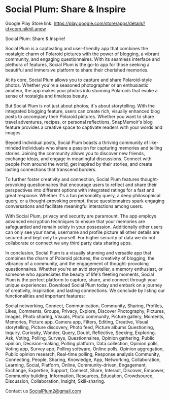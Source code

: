 # Social Plum: Share & Inspire

Google Play Store link: https://play.google.com/store/apps/details?id=com.nikhil.anew

Social Plum: Share & Inspire!

Social Plum is a captivating and user-friendly app that combines the nostalgic charm of Polaroid pictures with the power of blogging, a vibrant community, and engaging questionnaires. With its seamless interface and plethora of features, Social Plum is the go-to app for those seeking a beautiful and immersive platform to share their cherished memories.

At its core, Social Plum allows you to capture and share Polaroid-style photos. Whether you're a seasoned photographer or an enthusiastic amateur, the app makes your photos into stunning Polaroids that evoke a sense of nostalgia and timeless beauty.

But Social Plum is not just about photos; it's about storytelling. With the integrated blogging feature, users can create rich, visually enhanced blog posts to accompany their Polaroid pictures. Whether you want to share travel adventures, recipes, or personal reflections, SnapMemoir's blog feature provides a creative space to captivate readers with your words and images.

Beyond individual posts, Social Plum boasts a thriving community of like-minded individuals who share a passion for capturing memories and telling stories. Joining the community allows you to discover new friends, exchange ideas, and engage in meaningful discussions. Connect with people from around the world, get inspired by their stories, and create lasting connections that transcend borders.

To further foster creativity and connection, Social Plum features thought-provoking questionnaires that encourage users to reflect and share their perspectives into different options with integrated ratings for a fast and great response. Whether it's a fun personality query, a deep philosophical query, or a thought-provoking prompt, these questionnaires spark engaging conversations and facilitate meaningful interactions among users.

With Social Plum, privacy and security are paramount. The app employs advanced encryption techniques to ensure that your memories are safeguarded and remain solely in your possession. Additionally other users can only see your name, username and profile picture all other details are secured and kept only to yourself. For higher security of data we do not collaborate or connect we any third party data sharing apps.

In conclusion, Social Plum is a visually stunning and versatile app that combines the charm of Polaroid pictures, the creativity of blogging, the vibrancy of a community, and the engagement of thought-provoking questionnaires. Whether you're an avid storyteller, a memory enthusiast, or someone who appreciates the beauty of life's fleeting moments, Social Plum is the perfect platform to capture, share, and connect through your unique experiences. Download Social Plum today and embark on a journey of creativity, inspiration, and lasting connections. We conclude by listing our functionalities and important features:

Social networking, Connect, Communication, Community, Sharing, Profiles, Likes, Comments, Groups, Privacy, Explore, Discover
Photography, Pictures, Images, Photo sharing, Visuals, Photo community, Picture gallery, Moments, Memories, Picture app, Camera app, Filters, Editing, Creative, Visual storytelling, Picture discovery, Photo feed, Picture albums
Questioning, Inquiry, Curiosity, Wonder, Query, Doubt, Reflective, Seeking, Exploring.
Ask, Voting, Polling, Surveys, Questionnaires, Opinion gathering, Public opinion, Decision-making, Polling platform, Data collection, Opinion polls, Voting app, Survey app, Polling software, Online polls, Opinion aggregation, Public opinion research, Real-time polling, Response analysis
Community, Connecting, People, Sharing, Knowledge, App, Networking, Collaboration, Learning, Social, Platform, Online, Community-driven, Engagement, Exchange, Expertise, Support, Connect, Share, Interact, Discover, Empower, Community building, Information, Resources, Education, Crowdsource, Discussion, Collaboration, Insight, Skill-sharing.

Contact us SocialPlum2@gmail.com
